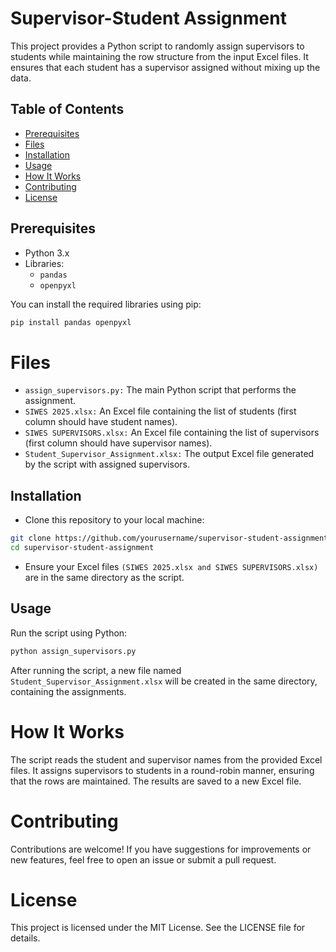 # Supervisor-Student Assignment

This project provides a Python script to randomly assign supervisors to students while maintaining the row structure from the input Excel files. It ensures that each student has a supervisor assigned without mixing up the data.

## Table of Contents

- [Prerequisites](#prerequisites)
- [Files](#files)
- [Installation](#installation)
- [Usage](#usage)
- [How It Works](#how-it-works)
- [Contributing](#contributing)
- [License](#license)

## Prerequisites

- Python 3.x
- Libraries:
  - `pandas`
  - `openpyxl`

You can install the required libraries using pip:

```bash
pip install pandas openpyxl
```

# Files
- `assign_supervisors.py:` The main Python script that performs the assignment.
- `SIWES 2025.xlsx:` An Excel file containing the list of students (first column should have student names).
- `SIWES SUPERVISORS.xlsx:` An Excel file containing the list of supervisors (first column should have supervisor names).
- `Student_Supervisor_Assignment.xlsx:` The output Excel file generated by the script with assigned supervisors.

## Installation
- Clone this repository to your local machine:
```bash
git clone https://github.com/yourusername/supervisor-student-assignment.git
cd supervisor-student-assignment
```
- Ensure your Excel files `(SIWES 2025.xlsx and SIWES SUPERVISORS.xlsx)` are in the same directory as the script.

## Usage
Run the script using Python:
```bash
python assign_supervisors.py
```

After running the script, a new file named `Student_Supervisor_Assignment.xlsx` will be created in the same directory, containing the assignments.


# How It Works
The script reads the student and supervisor names from the provided Excel files.
It assigns supervisors to students in a round-robin manner, ensuring that the rows are maintained.
The results are saved to a new Excel file.

# Contributing
Contributions are welcome! If you have suggestions for improvements or new features, feel free to open an issue or submit a pull request.

# License
This project is licensed under the MIT License. See the LICENSE file for details.
